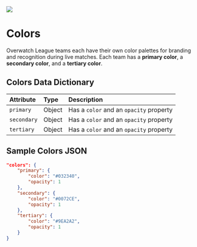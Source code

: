 <img src="https://d2y4mhrku00tr3.cloudfront.net/images/pages/about/team-logos-40f002676ef0d61a27cee08d85358575bee03e5b2374f52d2fa1b2b7fb0f061ada398c1c99e32189c64d9628b21b091f939c84ed6066ad179193de6a6305e004.jpg">

# Colors
Overwatch League teams each have their own color palettes for branding and recognition during live matches. Each team has a **primary color**, a **secondary color**, and a **tertiary color**.

## Colors Data Dictionary
| Attribute           | Type  | Description |
|:--------------------|:------|:------------|
|`primary`|Object|Has a `color`  and an `opacity` property|
|`secondary`|Object|Has a `color`  and an `opacity` property|
|`tertiary`|Object|Has a `color`  and an `opacity` property|

## Sample Colors JSON

```json
"colors": {
    "primary": {
        "color": "#032340",
        "opacity": 1
    },
    "secondary": {
        "color": "#0072CE",
        "opacity": 1
    },
    "tertiary": {
        "color": "#9EA2A2",
        "opacity": 1
    }
}
```